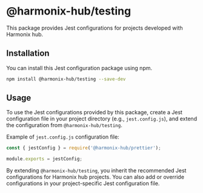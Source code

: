 # @harmonix-hub/testing

This package provides Jest configurations for projects developed with Harmonix hub.

## Installation

You can install this Jest configuration package using npm.

```bash
npm install @harmonix-hub/testing --save-dev
```

## Usage

To use the Jest configurations provided by this package, create a Jest configuration file in your project directory (e.g., `jest.config.js`), and extend the configuration from `@harmonix-hub/testing`.

Example of `jest.config.js` configuration file:

```js
const { jestConfig } = require('@harmonix-hub/prettier');

module.exports = jestConfig;

```

By extending `@harmonix-hub/testing`, you inherit the recommended Jest configurations for Harmonix hub projects. You can also add or override configurations in your project-specific Jest configuration file.

